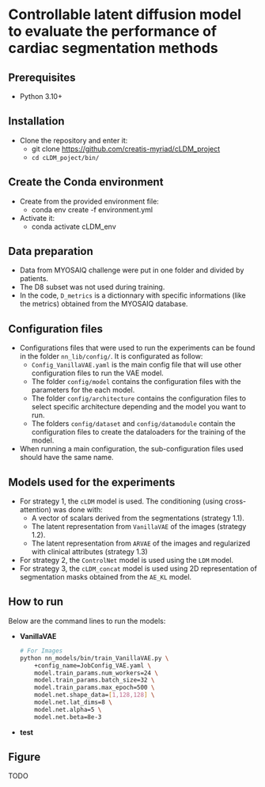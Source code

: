 # Controllable latent diffusion model to evaluate the performance of cardiac segmentation methods



## Prerequisites
- Python 3.10+


## Installation
- Clone the repository and enter it:
    - git clone <https://github.com/creatis-myriad/cLDM_project>
    - `cd cLDM_poject/bin/`


## Create the Conda environment
- Create from the provided environment file:
    - conda env create -f environment.yml
- Activate it:
    - conda activate cLDM_env


## Data preparation
- Data from MYOSAIQ challenge were put in one folder and divided by patients.
- The D8 subset was not used during training.
- In the code, `D_metrics` is a dictionnary with specific informations (like the metrics) obtained from the MYOSAIQ database.


## Configuration files
- Configurations files that were used to run the experiments can be found in the folder `nn_lib/config/`. It is configurated as follow:
    - `Config_VanillaVAE.yaml` is the main config file that will use other configuration files to run the VAE model.
    - The folder `config/model` contains the configuration files with the parameters for the each model.
    - The folder `config/architecture` contains the configuration files to select specific architecture depending and the model you want to run.
    - The folders `config/dataset` and `config/datamodule` contain the configuration files to create the dataloaders for the training of the model.
- When running a main configuration, the sub-configuration files used should have the same name.


## Models used for the experiments
- For strategy 1, the `cLDM` model is used. The conditioning (using cross-attention) was done with:
    - A vector of scalars derived from the segmentations (strategy 1.1).
    - The latent representation from `VanillaVAE` of the images (strategy 1.2). 
    - The latent representation from `ARVAE` of the images and regularized with clinical attributes (strategy 1.3)
- For strategy 2, the `ControlNet` model is used using the `LDM` model.
- For strategy 3, the `cLDM_concat` model is used using 2D representation of segmentation masks obtained from the `AE_KL` model.


## How to run
Below are the command lines to run the models:
- **VanillaVAE**

    ```bash
    # For Images
    python nn_models/bin/train_VanillaVAE.py \
        +config_name=JobConfig_VAE.yaml \
        model.train_params.num_workers=24 \
        model.train_params.batch_size=32 \
        model.train_params.max_epoch=500 \
        model.net.shape_data=[1,128,128] \
        model.net.lat_dims=8 \
        model.net.alpha=5 \
        model.net.beta=8e-3
    ```

- **test**



## Figure
TODO
<!-- 
File fig_ ... was the one use to create fig 2 and 3 in the article.
 -->












